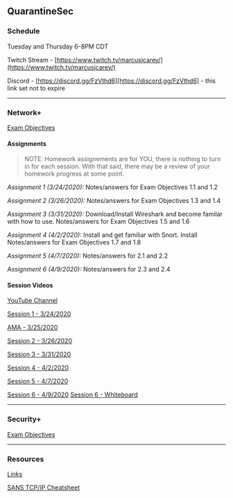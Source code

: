 ## QuarantineSec

### Schedule

Tuesday and Thursday 6-8PM CDT

Twitch Stream - [https://www.twitch.tv/marcusjcarey/](https://www.twitch.tv/marcusjcarey/)

Discord - [https://discord.gg/FzVthd6](https://discord.gg/FzVthd6) - this link set not to expire

----

### Network+

[Exam Objectives](./network_plus/comptia_network_objectives.pdf)

#### Assignments

> NOTE: Homework assignements are for YOU, there is nothing to turn in for each session.  With that said, there may be a review of your homework progress at some point.

_Assignment 1 (3/24/2020):_ Notes/answers for Exam Objectives 1.1 and 1.2

_Assignment 2 (3/26/2020):_ Notes/answers for Exam Objectives 1.3 and 1.4

_Assignment 3 (3/31/2020):_ Download/Install Wireshark and become familar with how to use. Notes/answers for Exam Objectives 1.5 and 1.6

_Assignment 4 (4/2/2020):_ Install and get familiar with Snort. Install Notes/answers for Exam Objectives 1.7 and 1.8

_Assignment 5 (4/7/2020):_ Notes/answers for 2.1 and 2.2

_Assignment 6 (4/9/2020):_ Notes/answers for 2.3 and 2.4


#### Session Videos

[YouTube Channel](https://www.youtube.com/channel/UCzWt6E0J-_kjHcMATu9UAmw)

[Session 1 - 3/24/2020](https://www.youtube.com/watch?v=-Np7GNVb_Mk)

[AMA - 3/25/2020](https://www.youtube.com/watch?v=Zm2B8eATw40)

[Session 2 - 3/26/2020](https://www.twitch.tv/videos/576229301)

[Session 3 - 3/31/2020](https://www.twitch.tv/videos/580190632)

[Session 4 - 4/2/2020](https://www.youtube.com/watch?v=SMNfY02sRP4&t)

[Session 5 - 4/7/2020](https://www.youtube.com/watch?v=lsRHCA0tSVM)

[Session 6 - 4/9/2020]()
[Session 6 - Whiteboard](../whiteboards/09APR2020_whiteboard.excalidraw)

----

### Security+

[Exam Objectives](./security_plus/comptia_security_objectives.pdf)


----

### Resources

[Links](./LINKS.md)

[SANS TCP/IP Cheatsheet](./resources/sans_tcpip_cheatsheet.pdf)